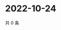 # 2022-10-24

共 0 条

<!-- BEGIN WEIBO -->
<!-- 最后更新时间 Mon Oct 24 2022 00:26:40 GMT+0800 (China Standard Time) -->

<!-- END WEIBO -->
